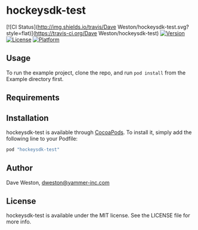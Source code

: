 # hockeysdk-test

[![CI Status](http://img.shields.io/travis/Dave Weston/hockeysdk-test.svg?style=flat)](https://travis-ci.org/Dave Weston/hockeysdk-test)
[![Version](https://img.shields.io/cocoapods/v/hockeysdk-test.svg?style=flat)](http://cocoapods.org/pods/hockeysdk-test)
[![License](https://img.shields.io/cocoapods/l/hockeysdk-test.svg?style=flat)](http://cocoapods.org/pods/hockeysdk-test)
[![Platform](https://img.shields.io/cocoapods/p/hockeysdk-test.svg?style=flat)](http://cocoapods.org/pods/hockeysdk-test)

## Usage

To run the example project, clone the repo, and run `pod install` from the Example directory first.

## Requirements

## Installation

hockeysdk-test is available through [CocoaPods](http://cocoapods.org). To install
it, simply add the following line to your Podfile:

```ruby
pod "hockeysdk-test"
```

## Author

Dave Weston, dweston@yammer-inc.com

## License

hockeysdk-test is available under the MIT license. See the LICENSE file for more info.
